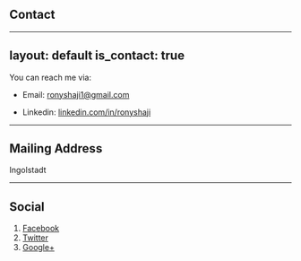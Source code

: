 ## **Contact**
---
layout: default
is_contact: true
---

You can reach me via:

* Email: [ronyshaji1@gmail.com](mailto:ronyshaji1@gmail.com.com)

* Linkedin: [linkedin.com/in/ronyshaji](https://de.linkedin.com/in/ronyshaji)

---

## Mailing Address

Ingolstadt

---

## Social

1. [Facebook](#)
2. [Twitter](#)
3. [Google+](#)
